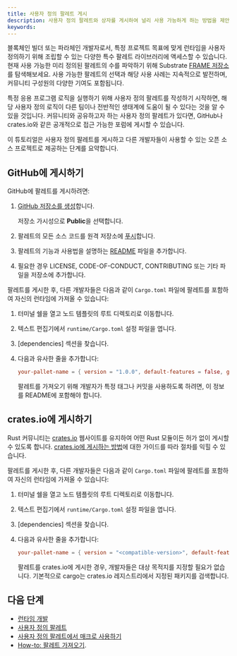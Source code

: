 ```yaml
---
title: 사용자 정의 팔레트 게시
description: 사용자 정의 팔레트와 상자를 게시하여 널리 사용 가능하게 하는 방법을 제안합니다.
keywords:
---
```


블록체인 빌더 또는 파라체인 개발자로서, 특정 프로젝트 목표에 맞게 런타임을 사용자 정의하기 위해 조립할 수 있는 다양한 특수 팔레트 라이브러리에 액세스할 수 있습니다.
현재 사용 가능한 미리 정의된 팔레트의 수를 파악하기 위해 Substrate [FRAME 저장소](https://github.com/paritytech/polkadot-sdk/tree/master/substrate/frame)를 탐색해보세요.
사용 가능한 팔레트의 선택과 해당 사용 사례는 지속적으로 발전하며, 커뮤니티 구성원의 다양한 기여도 포함됩니다.

특정 응용 프로그램 로직을 실행하기 위해 사용자 정의 팔레트를 작성하기 시작하면, 해당 사용자 정의 로직이 다른 팀이나 전반적인 생태계에 도움이 될 수 있다는 것을 알 수 있을 것입니다.
커뮤니티와 공유하고자 하는 사용자 정의 팔레트가 있다면, GitHub나 crates.io와 같은 공개적으로 접근 가능한 포럼에 게시할 수 있습니다.

이 튜토리얼은 사용자 정의 팔레트를 게시하고 다른 개발자들이 사용할 수 있는 오픈 소스 프로젝트로 제공하는 단계를 요약합니다.

## GitHub에 게시하기

GitHub에 팔레트를 게시하려면:

1. [GitHub 저장소를 생성](https://help.github.com/en/articles/create-a-repo)합니다.

   저장소 가시성으로 **Public**을 선택합니다.

1. 팔레트의 모든 소스 코드를 원격 저장소에 [푸시](https://help.github.com/en/articles/pushing-to-a-remote)합니다.

1. 팔레트의 기능과 사용법을 설명하는 [README](https://docs.github.com/en/repositories/managing-your-repositorys-settings-and-features/customizing-your-repository/about-readmes) 파일을 추가합니다.

1. 필요한 경우 LICENSE, CODE-OF-CONDUCT, CONTRIBUTING 또는 기타 파일을 저장소에 추가합니다.

팔레트를 게시한 후, 다른 개발자들은 다음과 같이 `Cargo.toml` 파일에 팔레트를 포함하여 자신의 런타임에 가져올 수 있습니다:

1. 터미널 쉘을 열고 노드 템플릿의 루트 디렉토리로 이동합니다.

1. 텍스트 편집기에서 `runtime/Cargo.toml` 설정 파일을 엽니다.

1. [dependencies] 섹션을 찾습니다.

1. 다음과 유사한 줄을 추가합니다:

   ```toml
   your-pallet-name = { version = "1.0.0", default-features = false, git = "https://github.com/<your-organization-name>/<your-pallet-repo-name>", branch = "<default-or-specific-branch-name" }
   ```

   팔레트를 가져오기 위해 개발자가 특정 태그나 커밋을 사용하도록 하려면, 이 정보를 README에 포함해야 합니다.

## crates.io에 게시하기

Rust 커뮤니티는 [crates.io](https://crates.io/) 웹사이트를 유지하여 어떤 Rust 모듈이든 허가 없이 게시할 수 있도록 합니다.
[crates.io에 게시하는 방법](https://doc.rust-lang.org/cargo/reference/publishing.html)에 대한 가이드를 따라 절차를 익힐 수 있습니다.

팔레트를 게시한 후, 다른 개발자들은 다음과 같이 `Cargo.toml` 파일에 팔레트를 포함하여 자신의 런타임에 가져올 수 있습니다:

1. 터미널 쉘을 열고 노드 템플릿의 루트 디렉토리로 이동합니다.

1. 텍스트 편집기에서 `runtime/Cargo.toml` 설정 파일을 엽니다.

1. [dependencies] 섹션을 찾습니다.

1. 다음과 유사한 줄을 추가합니다:

   ```toml
   your-pallet-name = { version = "<compatible-version>", default-features = false }
   ```

   팔레트를 crates.io에 게시한 경우, 개발자들은 대상 목적지를 지정할 필요가 없습니다.
   기본적으로 cargo는 crates.io 레지스트리에서 지정된 패키지를 검색합니다.

## 다음 단계

- [런타임 개발](/learn/runtime-development/)
- [사용자 정의 팔레트](/build/custom-pallets/)
- [사용자 정의 팔레트에서 매크로 사용하기](/tutorials/build-application-logic/use-macros-in-a-custom-pallet/)
- [How-to: 팔레트 가져오기](/reference/how-to-guides/basics/import-a-pallet/).